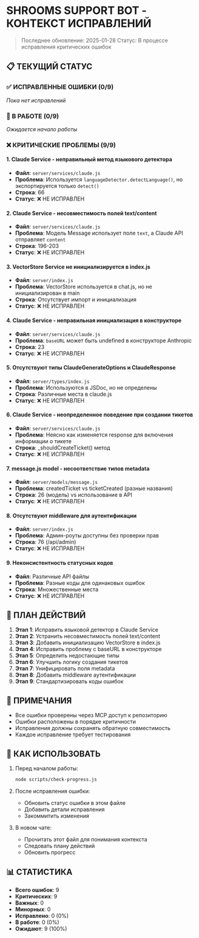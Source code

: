 # SHROOMS SUPPORT BOT - КОНТЕКСТ ИСПРАВЛЕНИЙ

> Последнее обновление: 2025-01-28
> Статус: В процессе исправления критических ошибок

## 📋 ТЕКУЩИЙ СТАТУС

### ✅ ИСПРАВЛЕННЫЕ ОШИБКИ (0/9)
*Пока нет исправлений*

### 🔄 В РАБОТЕ (0/9)
*Ожидается начало работы*

### ❌ КРИТИЧЕСКИЕ ПРОБЛЕМЫ (9/9)

#### 1. Claude Service - неправильный метод языкового детектора
- **Файл**: `server/services/claude.js`
- **Проблема**: Используется `languageDetector.detectLanguage()`, но экспортируется только `detect()`
- **Строка**: 66
- **Статус**: ❌ НЕ ИСПРАВЛЕН

#### 2. Claude Service - несовместимость полей text/content
- **Файл**: `server/services/claude.js`
- **Проблема**: Модель Message использует поле `text`, а Claude API отправляет `content`
- **Строка**: 196-203
- **Статус**: ❌ НЕ ИСПРАВЛЕН

#### 3. VectorStore Service не инициализируется в index.js
- **Файл**: `server/index.js`
- **Проблема**: VectorStore используется в chat.js, но не инициализирован в main
- **Строка**: Отсутствует импорт и инициализация
- **Статус**: ❌ НЕ ИСПРАВЛЕН

#### 4. Claude Service - неправильная инициализация в конструкторе
- **Файл**: `server/services/claude.js`
- **Проблема**: `baseURL` может быть undefined в конструкторе Anthropic
- **Строка**: 23
- **Статус**: ❌ НЕ ИСПРАВЛЕН

#### 5. Отсутствуют типы ClaudeGenerateOptions и ClaudeResponse
- **Файл**: `server/types/index.js`
- **Проблема**: Используются в JSDoc, но не определены
- **Строка**: Различные места в claude.js
- **Статус**: ❌ НЕ ИСПРАВЛЕН

#### 6. Claude Service - неопределенное поведение при создании тикетов
- **Файл**: `server/services/claude.js`
- **Проблема**: Неясно как изменяется response для включения информации о тикете
- **Строка**: _shouldCreateTicket() метод
- **Статус**: ❌ НЕ ИСПРАВЛЕН

#### 7. message.js model - несоответствие типов metadata
- **Файл**: `server/models/message.js`
- **Проблема**: createdTicket vs ticketCreated (разные названия)
- **Строка**: 26 (модель) vs использование в API
- **Статус**: ❌ НЕ ИСПРАВЛЕН

#### 8. Отсутствуют middleware для аутентификации
- **Файл**: `server/index.js`
- **Проблема**: Админ-роуты доступны без проверки прав
- **Строка**: 76 (/api/admin)
- **Статус**: ❌ НЕ ИСПРАВЛЕН

#### 9. Неконсистентность статусных кодов
- **Файл**: Различные API файлы
- **Проблема**: Разные коды для одинаковых ошибок
- **Строка**: Множественные места
- **Статус**: ❌ НЕ ИСПРАВЛЕН

## 🎯 ПЛАН ДЕЙСТВИЙ

1. **Этап 1**: Исправить языковой детектор в Claude Service
2. **Этап 2**: Устранить несовместимость полей text/content
3. **Этап 3**: Добавить инициализацию VectorStore в index.js
4. **Этап 4**: Исправить проблему с baseURL в конструкторе
5. **Этап 5**: Определить недостающие типы
6. **Этап 6**: Улучшить логику создания тикетов
7. **Этап 7**: Унифицировать поля metadata
8. **Этап 8**: Добавить middleware аутентификации
9. **Этап 9**: Стандартизировать коды ошибок

## 📝 ПРИМЕЧАНИЯ

- Все ошибки проверены через MCP доступ к репозиторию
- Ошибки расположены в порядке критичности
- Исправления должны сохранять обратную совместимость
- Каждое исправление требует тестирования

## 🔄 КАК ИСПОЛЬЗОВАТЬ

1. Перед началом работы:
   ```bash
   node scripts/check-progress.js
   ```

2. После исправления ошибки:
   - Обновить статус ошибки в этом файле
   - Добавить детали исправления
   - Закоммитить изменения

3. В новом чате:
   - Прочитать этот файл для понимания контекста
   - Следовать плану действий
   - Обновить прогресс

## 📊 СТАТИСТИКА

- **Всего ошибок**: 9
- **Критических**: 9  
- **Важных**: 0
- **Минорных**: 0
- **Исправлено**: 0 (0%)
- **В работе**: 0 (0%)
- **Ожидают**: 9 (100%)
